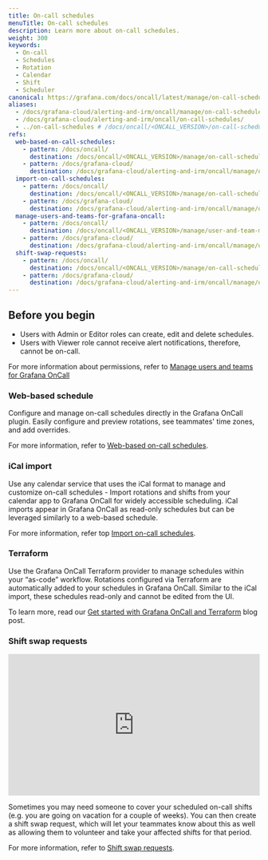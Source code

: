 ```yaml
---
title: On-call schedules
menuTitle: On-call schedules
description: Learn more about on-call schedules.
weight: 300
keywords:
  - On-call
  - Schedules
  - Rotation
  - Calendar
  - Shift
  - Scheduler
canonical: https://grafana.com/docs/oncall/latest/manage/on-call-schedules/
aliases:
  - /docs/grafana-cloud/alerting-and-irm/oncall/manage/on-call-schedules/
  - /docs/grafana-cloud/alerting-and-irm/oncall/on-call-schedules/
  - ../on-call-schedules # /docs/oncall/<ONCALL_VERSION>/on-call-schedules/
refs:
  web-based-on-call-schedules:
    - pattern: /docs/oncall/
      destination: /docs/oncall/<ONCALL_VERSION>/manage/on-call-schedules/web-schedule/
    - pattern: /docs/grafana-cloud/
      destination: /docs/grafana-cloud/alerting-and-irm/oncall/manage/on-call-schedules/web-schedule/
  import-on-call-schedules:
    - pattern: /docs/oncall/
      destination: /docs/oncall/<ONCALL_VERSION>/manage/on-call-schedules/ical-schedules/
    - pattern: /docs/grafana-cloud/
      destination: /docs/grafana-cloud/alerting-and-irm/oncall/manage/on-call-schedules/ical-schedules/
  manage-users-and-teams-for-grafana-oncall:
    - pattern: /docs/oncall/
      destination: /docs/oncall/<ONCALL_VERSION>/manage/user-and-team-management/
    - pattern: /docs/grafana-cloud/
      destination: /docs/grafana-cloud/alerting-and-irm/oncall/manage/user-and-team-management/
  shift-swap-requests:
    - pattern: /docs/oncall/
      destination: /docs/oncall/<ONCALL_VERSION>/manage/on-call-schedules/shift-swaps/
    - pattern: /docs/grafana-cloud/
      destination: /docs/grafana-cloud/alerting-and-irm/oncall/manage/on-call-schedules/shift-swaps/
---
```


## Before you begin

- Users with Admin or Editor roles can create, edit and delete schedules.
- Users with Viewer role cannot receive alert notifications, therefore, cannot be on-call.

For more information about permissions, refer to [Manage users and teams for Grafana OnCall](ref:manage-users-and-teams-for-grafana-oncall)

### Web-based schedule

Configure and manage on-call schedules directly in the Grafana OnCall plugin. Easily configure and preview rotations,
see teammates' time zones, and add overrides.

For more information, refer to [Web-based on-call schedules](ref:web-based-on-call-schedules).

### iCal import

Use any calendar service that uses the iCal format to manage and customize on-call schedules - Import rotations and
shifts from your calendar app to Grafana OnCall for widely accessible scheduling. iCal imports appear in Grafana
OnCall as read-only schedules but can be leveraged similarly to a web-based schedule.

For more information, refer top [Import on-call schedules](ref:import-on-call-schedules).

### Terraform

Use the Grafana OnCall Terraform provider to manage schedules within your “as-code” workflow. Rotations configured
via Terraform are automatically added to your schedules in Grafana OnCall. Similar to the iCal import, these schedules
read-only and cannot be edited from the UI.

To learn more, read our [Get started with Grafana OnCall and Terraform](https://grafana.com/blog/2022/08/29/get-started-with-grafana-oncall-and-terraform/)
blog post.

### Shift swap requests

<div style="position: relative; padding-bottom: 56.25%; height: 0;">
  <iframe
    src="https://www.loom.com/embed/1638acd3033e48d5ace554e927a016a3?sid=ed08af31-5176-4c69-b91b-f76f4785eb0e"
    frameborder="0"
    webkitallowfullscreen
    mozallowfullscreen
    allowfullscreen
    style="position: absolute; top: 0; left: 0; width: 100%; height: 100%;"
  /></iframe>
</div>

Sometimes you may need someone to cover your scheduled on-call shifts (e.g. you are going on vacation
for a couple of weeks). You can then create a shift swap request, which will let your teammates
know about this as well as allowing them to volunteer and take your affected shifts for that period.

For more information, refer to [Shift swap requests](ref:shift-swap-requests).

